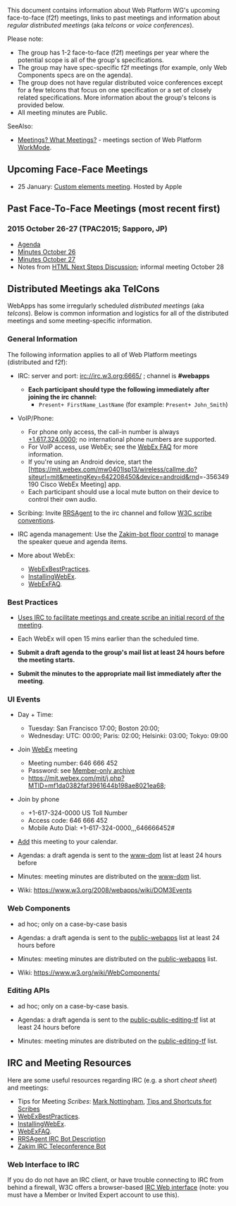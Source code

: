 This document contains information about Web Platform WG's upcoming face-to-face (f2f) meetings, links to past meetings and information about *regular distributed meetings* (aka *telcons* or *voice conferences*).

Please note:

-   The group has 1-2 face-to-face (f2f) meetings per year where the potential scope is all of the group's specifications.
-   The group may have spec-specific f2f meetings (for example, only Web Components specs are on the agenda).
-   The group does not have regular distributed voice conferences except for a few telcons that focus on one specification or a set of closely related specifications. More information about the group's telcons is provided below.
-   All meeting minutes are Public.

SeeAlso:

-   [Meetings? What Meetings?](WorkMode.md#meetings-what-meetings) - meetings section of Web Platform [WorkMode](WorkMode.md).

## Upcoming Face-Face Meetings

- 25 January: [Custom elements meeting](https://github.com/w3c/WebPlatformWG/blob/gh-pages/meetings/25janWC.md). Hosted by Apple

## Past Face-To-Face Meetings (most recent first)

### 2015 October 26-27 (TPAC2015; Sapporo, JP)
- [Agenda](https://www.w3.org/wiki/Webapps/October2015Meeting)
- [Minutes October 26](http://www.w3.org/2015/10/21-webapps-minutes.html)
- [Minutes October 27](http://www.w3.org/2015/10/26-webapps-minutes.html)
- Notes from [HTML Next Steps Discussion](http://www.w3.org/2015/10/28-html-minutes.html); informal meeting October 28

## Distributed Meetings aka TelCons

WebApps has some irregularly scheduled *distributed meetings* (aka *telcons*). Below is common information and logistics for all of the distributed meetings and some meeting-specific information.

### General Information

The following information applies to all of Web Platform meetings (distributed and f2f):

-   IRC: server and port: <irc://irc.w3.org:6665/> ; channel is **\#webapps**
    -   **Each participant should type the following immediately after joining the irc channel:**
        -   `Present+ FirstName_LastName` (for example: `Present+ John_Smith`)

-   VoIP/Phone:
    -   For phone only access, the call-in number is always [+1.617.324.0000](tel:+1.617.324.0000); no international phone numbers are supported.
    -   For VoIP access, use WebEx; see the [WebEx FAQ](https://www.w3.org/2006/tools/wiki/WebExFAQ) for more information.
    -   If you're using an Android device, start the [<https://mit.webex.com/mw0401lsp13/wireless/callme.do?siteurl=mit&meetingKey=642208450&device=android&rnd>=-356349190 Cisco WebEx Meeting] app.
    -   Each participant should use a local mute button on their device to control their own audio.

-   Scribing: Invite [RRSAgent](http://www.w3.org/2002/03/RRSAgent) to the irc channel and follow [W3C scribe conventions](http://www.w3.org/2008/04/scribe.html).

-   IRC agenda management: Use the [Zakim-bot floor control](http://www.w3.org/2001/12/zakim-irc-bot.html#speakerqueue) to manage the speaker queue and agenda items.

-   More about WebEx:
    -   [WebExBestPractices](https://www.w3.org/2006/tools/wiki/WebExBestPractices).
    -   [InstallingWebEx](https://www.w3.org/2006/tools/wiki/InstallingWebEx).
    -   [WebExFAQ](https://www.w3.org/2006/tools/wiki/WebExFAQ).

### Best Practices

-   [Uses IRC to facilitate meetings and create scribe an initial record of the meeting](https://www.w3.org/2006/tools/wiki/WebExBestPractices#IRC).

-   Each WebEx will open 15 mins earlier than the scheduled time.

-   **Submit a draft agenda to the group's mail list at least 24 hours before the meeting starts.**

-   **Submit the minutes to the appropriate mail list immediately after the meeting**.

### UI Events

-   Day + Time:
    -   Tuesday: San Francisco 17:00; Boston 20:00;
    -   Wednesday: UTC: 00:00; Paris: 02:00; Helsinki: 03:00; Tokyo: 09:00

-   Join [WebEx](https://mit.webex.com/mit/j.php?MTID=mf1da0382faf3961644b198ae8021ea68) meeting
    -   Meeting number: 646 666 452
    -   Password: see [Member-only archive](https://lists.w3.org/Archives/Member/w3c-archive/2016Jan/0057.html)
    -   <https://mit.webex.com/mit/j.php?MTID=mf1da0382faf3961644b198ae8021ea68>;

-   Join by phone
    -   +1-617-324-0000 US Toll Number
    -   Access code: 646 666 452
    -   Mobile Auto Dial: +1-617-324-0000,,,646666452\#

-   [Add](https://mit.webex.com/mit/j.php?MTID=ma8f9c8624789194825c131ae7454cdd4) this meeting to your calendar.

-   Agendas: a draft agenda is sent to the [www-dom](http://lists.w3.org/Archives/Public/www-dom/) list at least 24 hours before
-   Minutes: meeting minutes are distributed on the [www-dom](http://lists.w3.org/Archives/Public/www-dom/) list.
-   Wiki: [<https://www.w3.org/2008/webapps/wiki/DOM3Events>](https://www.w3.org/2008/webapps/wiki/DOM3Events)

### Web Components

-   ad hoc; only on a case-by-case basis

-   Agendas: a draft agenda is sent to the [public-webapps](http://lists.w3.org/Archives/Public/public-webapps/) list at least 24 hours before
-   Minutes: meeting minutes are distributed on the [public-webapps](http://lists.w3.org/Archives/Public/public-webapps/) list.
-   Wiki: [<https://www.w3.org/wiki/WebComponents/>](https://www.w3.org/wiki/WebComponents/)

### Editing APIs

-   ad hoc; only on a case-by-case basis.

-   Agendas: a draft agenda is sent to the [public-public-editing-tf](http://lists.w3.org/Archives/Public/public-editing-tf/) list at least 24 hours before
-   Minutes: meeting minutes are distributed on the [public-editing-tf](http://lists.w3.org/Archives/Public/public-editing-tf/) list.

IRC and Meeting Resources
-------------------------

Here are some useful resources regarding IRC (e.g. a short *cheat sheet*) and meetings:

-   Tips for Meeting *Scribes*: [Mark Nottingham](http://www.w3.org/2002/ws/addr/minutes.html), [Tips and Shortcuts for Scribes](https://www.w3.org/wiki/PointerEvents/Meetings#Meeting_Scribes)
-   [WebExBestPractices](https://www.w3.org/2006/tools/wiki/WebExBestPractices).
-   [InstallingWebEx](https://www.w3.org/2006/tools/wiki/InstallingWebEx).
-   [WebExFAQ](https://www.w3.org/2006/tools/wiki/WebExFAQ).
-   [RRSAgent IRC Bot Description](http://www.w3.org/2002/03/RRSAgent)
-   [Zakim IRC Teleconference Bot](http://www.w3.org/2001/12/zakim-irc-bot.html)

### Web Interface to IRC

If you do do not have an IRC client, or have trouble connecting to IRC from behind a firewall, W3C offers a browser-based [IRC Web interface](http://cgi.w3.org/member-bin/irc/irc.cgi) (note: you must have a Member or Invited Expert account to use this).
